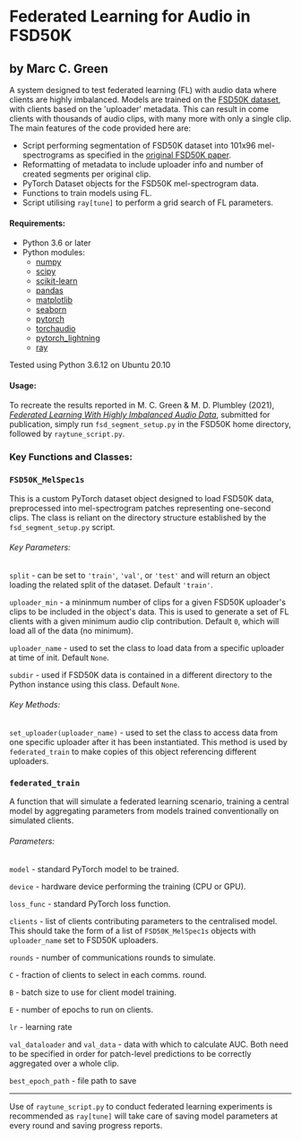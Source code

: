 # Federated Learning for Audio in FSD50K

## by Marc C. Green

A system designed to test federated learning (FL) with audio data where clients
are highly imbalanced. Models are trained on the [FSD50K dataset][1], with
clients based on the 'uploader' metadata. This can result in come clients with
thousands of audio clips, with many more with only a single clip. The main
features of the code provided here are:

- Script performing segmentation of FSD50K dataset into 101x96 mel-spectrograms
as specified in the [original FSD50K paper][2].
- Reformatting of metadata to include uploader info and number of created
segments per original clip.
- PyTorch Dataset objects for the FSD50K mel-spectrogram data.
- Functions to train models using FL.
- Script utilising `ray[tune]` to perform a grid search of FL parameters.

#### Requirements:
- Python 3.6 or later
- Python modules:
  - [numpy](http://www.numpy.org/)
  - [scipy](https://www.scipy.org/)
  - [scikit-learn](http://scikit-learn.org/stable/)
  - [pandas](http://pandas.pydata.org/)
  - [matplotlib](https://matplotlib.org/)
  - [seaborn](https://seaborn.pydata.org/)
  - [pytorch](https://pytorch.org/)
  - [torchaudio](https://pytorch.org/audio/stable/index.html)
  - [pytorch_lightning](https://www.pytorchlightning.ai/)
  - [ray](https://docs.ray.io/en/latest/tune/)

Tested using Python 3.6.12 on Ubuntu 20.10

#### Usage:
To recreate the results reported in M. C. Green & M. D. Plumbley (2021),
[_Federated Learning With Highly Imbalanced Audio Data_](https://arxiv.org/abs/2105.08550), submitted for
publication, simply run `fsd_segment_setup.py` in the FSD50K home directory, followed by `raytune_script.py`.

### Key Functions and Classes:
###  `FSD50K_MelSpec1s`
This is a custom PyTorch dataset object designed to load FSD50K data,
preprocessed into mel-spectrogram patches representing one-second clips.
The class is reliant on the directory structure established by the
`fsd_segment_setup.py` script.

###### Key Parameters:
`split` - can be set to `'train'`, `'val'`, or `'test'` and will return an
object loading the related split of the dataset. Default `'train'`.

`uploader_min` - a mininmum number of clips for a given FSD50K uploader's clips
to be included in the object's data. This is used to generate a set of FL
clients with a given minimum audio clip contribution. Default `0`, which will
load all of the data (no minimum).

`uploader_name` - used to set the class to load data from a specific uploader
at time of init. Default `None`.

`subdir` - used if FSD50K data is contained in a different directory to the
Python instance using this class. Default `None`.

###### Key Methods:
`set_uploader(uploader_name)` - used to set the class to access data from one
specific uploader after it has been instantiated. This method is used by
`federated_train` to make copies of this object referencing different uploaders.


###  `federated_train`
A function that will simulate a federated learning scenario, training a central
model by aggregating parameters from models trained conventionally on simulated
clients.

###### Parameters:
`model` - standard PyTorch model to be trained.

`device` - hardware device performing the training (CPU or GPU).

`loss_func` - standard PyTorch loss function.

`clients` - list of clients contributing parameters to the centralised model.
This should take the form of a list of `FSD50K_MelSpec1s` objects with
`uploader_name` set to FSD50K uploaders.

`rounds` - number of communications rounds to simulate.

`C` - fraction of clients to select in each comms. round.

`B` - batch size to use for client model training.

`E` - number of epochs to run on clients.

`lr` - learning rate

`val_dataloader` and `val_data` - data with which to calculate AUC.
Both need to be specified in order for patch-level predictions to be correctly aggregated over a whole clip.

`best_epoch_path` - file path to save

----

Use of `raytune_script.py` to conduct federated learning experiments is
recommended as `ray[tune]` will take care of saving model parameters at
every round and saving progress reports.

[1]:https://zenodo.org/record/4060432
[2]:https://arxiv.org/abs/2010.00475
